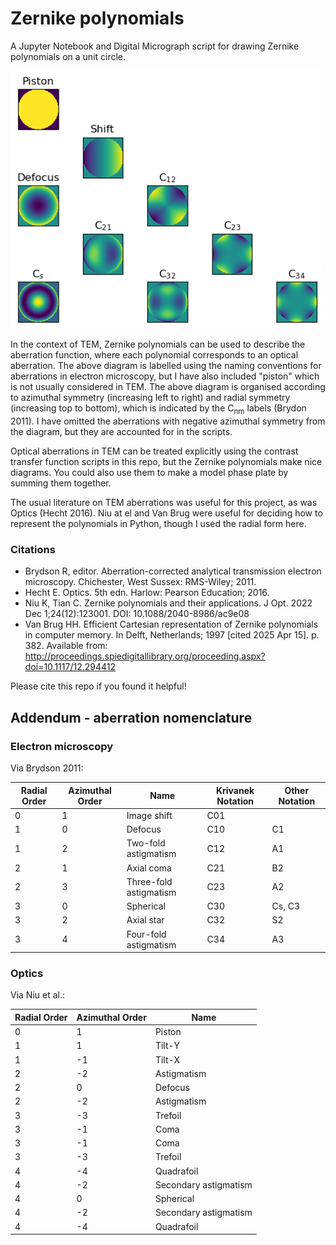 # Zernike polynomials

A  Jupyter Notebook and Digital Micrograph script for drawing Zernike polynomials on a unit circle. 

<img src="https://github.com/benweare/EM_scripts/blob/main/assets/images/zernike.png" alt="full" width="500"/>

In the context of TEM, Zernike polynomials can be used to describe the aberration function, where each polynomial corresponds to an optical aberration. The above diagram is labelled using the naming conventions for aberrations in electron microscopy, but I have also included "piston" which is not usually considered in TEM. The above diagram is organised according to azimuthal symmetry (increasing left to right) and radial symmetry (increasing top to bottom), which is indicated by the C<sub>nm</sub> labels (Brydon 2011). I have omitted the aberrations with negative azimuthal symmetry from the diagram, but they are accounted for in the scripts. 

Optical aberrations in TEM can be treated explicitly using the contrast transfer function scripts in this repo, but the Zernike polynomials make nice diagrams. You could also use them to make a model phase plate by summing them together. 

The usual literature on TEM aberrations was useful for this project, as was Optics (Hecht 2016). Niu at el and Van Brug were useful for deciding how to represent the polynomials in Python, though I used the radial form here.

### Citations
- Brydson R, editor. Aberration-corrected analytical transmission electron microscopy. Chichester, West Sussex: RMS-Wiley; 2011.
- Hecht E. Optics. 5th edn. Harlow: Pearson Education; 2016.
- Niu K, Tian C. Zernike polynomials and their applications. J Opt. 2022 Dec 1;24(12):123001. DOI: 10.1088/2040-8986/ac9e08 
- Van Brug HH. Efficient Cartesian representation of Zernike polynomials in computer memory. In Delft, Netherlands; 1997 [cited 2025 Apr 15]. p. 382. Available from: http://proceedings.spiedigitallibrary.org/proceeding.aspx?doi=10.1117/12.294412

Please cite this repo if you found it helpful! 

## Addendum - aberration nomenclature

### Electron microscopy

Via Brydson 2011:

| Radial Order | Azimuthal Order | Name | Krivanek Notation | Other Notation |
| -------- | ------- | -------- | ------- | -------- |
| 0 | 1  | Image shift | C01 |  |
| 1 | 0  | Defocus | C10 | C1 |
| 1 | 2  | Two-fold astigmatism | C12 | A1 |
| 2 | 1  | Axial coma | C21 | B2 |
| 2 |  3 | Three-fold astigmatism | C23 | A2 |
| 3 | 0  | Spherical | C30 | Cs, C3 |
| 3 | 2  | Axial star | C32 | S2 |
| 3 |  4 | Four-fold astigmatism | C34 | A3 |


### Optics 

Via Niu et al.:

| Radial Order | Azimuthal Order | Name |
| -------- | ------- | -------- |
| 0 | 1  | Piston |
| 1 | 1  | Tilt-Y |
| 1 | -1  | Tilt-X |
| 2 | -2  | Astigmatism |
| 2 | 0 | Defocus | Defocus |
| 2 | -2  | Astigmatism |
| 3 | -3  | Trefoil |
| 3 | -1  | Coma |
| 3 | -1  | Coma |
| 3 | -3  | Trefoil |
| 4 | -4  | Quadrafoil |
| 4 | -2  | Secondary astigmatism |
| 4 | 0  | Spherical  |
| 4 | -2  | Secondary astigmatism |
| 4 | -4  | Quadrafoil |

